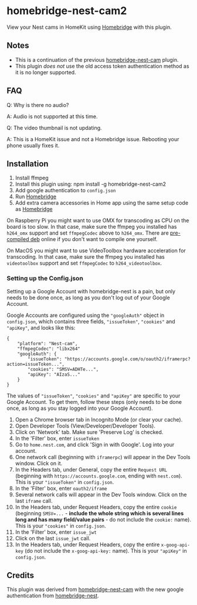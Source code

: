 # homebridge-nest-cam2

View your Nest cams in HomeKit using [Homebridge](https://github.com/nfarina/homebridge) with this plugin.

## Notes
- This is a continuation of the previous [homebridge-nest-cam](https://github.com/KhaosT/homebridge-nest-cam) plugin.
- This plugin *does not* use the old access token authentication method as it is no longer supported.

## FAQ
Q: Why is there no audio?

A: Audio is not supported at this time.

Q: The video thumbnail is not updating.

A: This is a HomeKit issue and not a Homebridge issue. Rebooting your phone usually fixes it.

## Installation

1. Install ffmpeg
2. Install this plugin using: npm install -g homebridge-nest-cam2
3. Add google authentication to ``config.json``
3. Run [Homebridge](https://github.com/nfarina/homebridge)
4. Add extra camera accessories in Home app using the same setup code as [Homebridge](https://github.com/nfarina/homebridge)

On Raspberry Pi you might want to use OMX for transcoding as CPU on the board is too slow. In that case, make sure the ffmpeg you installed has `h264_omx` support and set `ffmpegCodec` above to `h264_omx`. There are [pre-compiled deb](https://github.com/legotheboss/homebridge-camera-ffmpeg-omx) online if you don't want to compile one yourself.

On MacOS you might want to use VideoToolbox hardware acceleration for transcoding. In that case, make sure the ffmpeg you installed has `videotoolbox` support and set `ffmpegCodec` to `h264_videotoolbox`.


### Setting up the Config.json

Setting up a Google Account with homebridge-nest is a pain, but only needs to be done once, as long as you don't log out of your Google Account.

Google Accounts are configured using the `"googleAuth"` object in `config.json`, which contains three fields, `"issueToken"`, `"cookies"` and `"apiKey"`, and looks like this:

```
{
    "platform": "Nest-cam",
    "ffmpegCodec": "libx264"
    "googleAuth": {
        "issueToken": "https://accounts.google.com/o/oauth2/iframerpc?action=issueToken...",
        "cookies": "SMSV=ADHTe...",
        "apiKey": "AIzaS..."
    }
}
```
The values of `"issueToken"`, `"cookies"` and `"apiKey"` are specific to your Google Account. To get them, follow these steps (only needs to be done once, as long as you stay logged into your Google Account).

1. Open a Chrome browser tab in Incognito Mode (or clear your cache).
2. Open Developer Tools (View/Developer/Developer Tools).
3. Click on 'Network' tab. Make sure 'Preserve Log' is checked.
4. In the 'Filter' box, enter `issueToken`
5. Go to `home.nest.com`, and click 'Sign in with Google'. Log into your account.
6. One network call (beginning with `iframerpc`) will appear in the Dev Tools window. Click on it.
7. In the Headers tab, under General, copy the entire `Request URL` (beginning with `https://accounts.google.com`, ending with `nest.com`). This is your `"issueToken"` in `config.json`.
8. In the 'Filter' box, enter `oauth2/iframe`
9. Several network calls will appear in the Dev Tools window. Click on the last `iframe` call.
10. In the Headers tab, under Request Headers, copy the entire `cookie` (beginning `SMSV=...` - **include the whole string which is several lines long and has many field/value pairs** - do not include the `cookie:` name). This is your `"cookies"` in `config.json`.
11. In the 'Filter' box, enter `issue_jwt`
12. Click on the last `issue_jwt` call.
13. In the Headers tab, under Request Headers, copy the entire `x-goog-api-key` (do not include the `x-goog-api-key:` name). This is your `"apiKey"` in `config.json`.

## Credits

This plugin was derived from [homebridge-nest-cam](https://github.com/KhaosT/homebridge-nest-cam) with the new google authentication from [homebridge-nest](https://github.com/chrisjshull/homebridge-nest).
